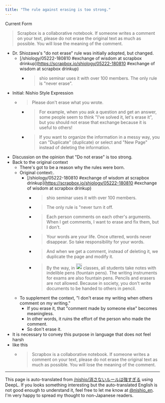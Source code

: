 ```yaml
---
title: "The rule against erasing is too strong."
---
```


Current Form
> Scrapbox is a collaborative notebook. If someone writes a comment on your text, please do not erase the original text as much as possible. You will lose the meaning of the comment.

- Dr. Shiozawa's "do not erase" rule was initially adopted, but changed.
    - [/shiology/05222-180810 #exchange of wisdom at scrapbox drinkup](https://scrapbox.io/shiology/05222-180810 #exchange of wisdom at scrapbox drinkup)
        - > shio seminar uses it with over 100 members. The only rule is "never erase".
- Initial: Nishio Style Expression
    - > Please don't erase what you wrote.
        - > For example, when you ask a question and get an answer, some people seem to think "I've solved it, let's erase it", but you should not erase that exchange because it is useful to others!
        - > If you want to organize the information in a messy way, you can "Duplicate" (duplicate) or select and "New Page" instead of deleting the information.
- Discussion on the opinion that "Do not erase" is too strong.
- Back to the original context
    - There's got to be a reason why the rules were born.
    - Original context:.
        - [/shiology/05222-180810 #exchange of wisdom at scrapbox drinkup](https://scrapbox.io/shiology/05222-180810 #exchange of wisdom at scrapbox drinkup)
            - > shio seminar uses it with over 100 members.
            - > The only rule is "never turn it off.
            - >  Each person comments on each other's arguments. When I get comments, I want to erase and fix them, but I don't.
            - >  Your words are your life. Once uttered, words never disappear. So take responsibility for your words.
            - >  And when we get a comment, instead of deleting it, we duplicate the page and modify it.
            - >  By the way, in <img src='https://scrapbox.io/api/pages/nishio-en/shio/icon' alt='shio.icon' height="19.5"/> classes, all students take notes with indelible pens (fountain pens). The writing instruments for exams are also fountain pens. Pencils and erasers are not allowed. Because in society, you don't write documents to be handed to others in pencil.
    - To supplement the context, "I don't erase my writing when others comment on my writing."
        - If you erase it, that "comment made by someone else" becomes meaningless.
        - In other words, it ruins the effort of the person who made the comment.
        - So don't erase it.
- It is necessary to convey this purpose in language that does not feel harsh
- like this
    - > Scrapbox is a collaborative notebook. If someone writes a comment on your text, please do not erase the original text as much as possible. You will lose the meaning of the comment.

---
This page is auto-translated from [/nishio/消さないルールは強すぎる](https://scrapbox.io/nishio/消さないルールは強すぎる) using DeepL. If you looks something interesting but the auto-translated English is not good enough to understand it, feel free to let me know at [@nishio_en](https://twitter.com/nishio_en). I'm very happy to spread my thought to non-Japanese readers.